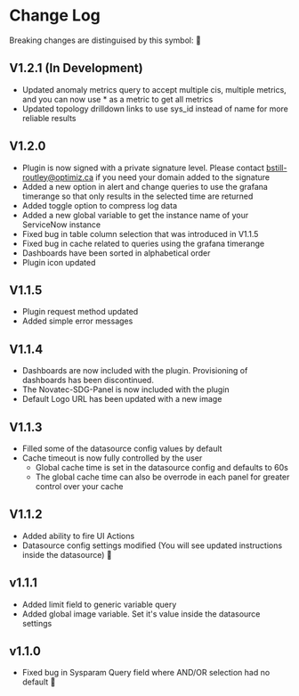 # Change Log

Breaking changes are distinguised by this symbol: 🔧

## V1.2.1 (In Development)

- Updated anomaly metrics query to accept multiple cis, multiple metrics, and you can now use \* as a metric to get all metrics
- Updated topology drilldown links to use sys_id instead of name for more reliable results

## V1.2.0

- Plugin is now signed with a private signature level. Please contact bstill-routley@optimiz.ca if you need your domain added to the signature
- Added a new option in alert and change queries to use the grafana timerange so that only results in the selected time are returned
- Added toggle option to compress log data
- Added a new global variable to get the instance name of your ServiceNow instance
- Fixed bug in table column selection that was introduced in V1.1.5
- Fixed bug in cache related to queries using the grafana timerange
- Dashboards have been sorted in alphabetical order
- Plugin icon updated

## V1.1.5

- Plugin request method updated
- Added simple error messages

## V1.1.4

- Dashboards are now included with the plugin. Provisioning of dashboards has been discontinued.
- The Novatec-SDG-Panel is now included with the plugin
- Default Logo URL has been updated with a new image

## V1.1.3

- Filled some of the datasource config values by default
- Cache timeout is now fully controlled by the user
  - Global cache time is set in the datasource config and defaults to 60s
  - The global cache time can also be overrode in each panel for greater control over your cache

## V1.1.2

- Added ability to fire UI Actions
- Datasource config settings modified (You will see updated instructions inside the datasource) 🔧

## v1.1.1

- Added limit field to generic variable query
- Added global image variable. Set it's value inside the datasource settings

## v1.1.0

- Fixed bug in Sysparam Query field where AND/OR selection had no default 🔧

